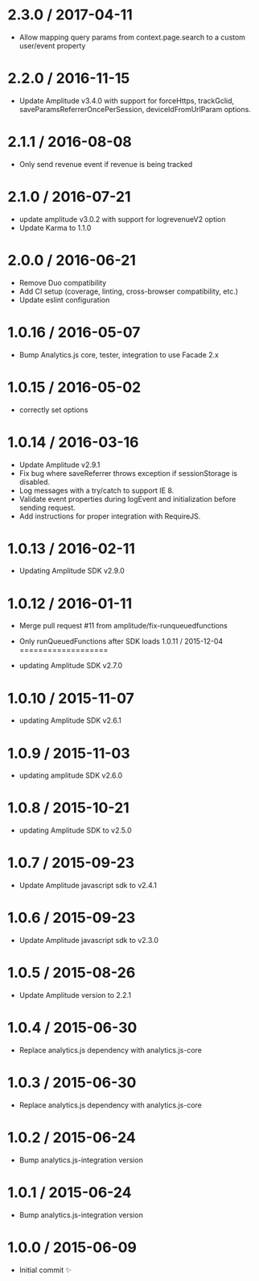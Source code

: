 
2.3.0 / 2017-04-11
==================

  * Allow mapping query params from context.page.search to a custom user/event property

2.2.0 / 2016-11-15
==================

  * Update Amplitude v3.4.0 with support for forceHttps, trackGclid, saveParamsReferrerOncePerSession, deviceIdFromUrlParam options.

2.1.1 / 2016-08-08
==================

  * Only send revenue event if revenue is being tracked

2.1.0 / 2016-07-21
==================

  * update amplitude v3.0.2 with support for logrevenueV2 option
  * Update Karma to 1.1.0

2.0.0 / 2016-06-21
==================

  * Remove Duo compatibility
  * Add CI setup (coverage, linting, cross-browser compatibility, etc.)
  * Update eslint configuration

1.0.16 / 2016-05-07
==================

  * Bump Analytics.js core, tester, integration to use Facade 2.x

1.0.15 / 2016-05-02
===================

  * correctly set options

1.0.14 / 2016-03-16
===================

  * Update Amplitude v2.9.1
  * Fix bug where saveReferrer throws exception if sessionStorage is disabled.
  * Log messages with a try/catch to support IE 8.
  * Validate event properties during logEvent and initialization before sending request.
  * Add instructions for proper integration with RequireJS.

1.0.13 / 2016-02-11
===================

  * Updating Amplitude SDK v2.9.0

1.0.12 / 2016-01-11
===================

  * Merge pull request #11 from amplitude/fix-runqueuedfunctions
  * Only runQueuedFunctions after SDK loads
1.0.11 / 2015-12-04
===================

  * updating Amplitude SDK v2.7.0

1.0.10 / 2015-11-07
===================

  * updating Amplitude SDK v2.6.1

1.0.9 / 2015-11-03
==================

  * updating amplitude SDK v2.6.0

1.0.8 / 2015-10-21
==================

  * updating Amplitude SDK to v2.5.0

1.0.7 / 2015-09-23
==================

  * Update Amplitude javascript sdk to v2.4.1

1.0.6 / 2015-09-23
==================

  * Update Amplitude javascript sdk to v2.3.0

1.0.5 / 2015-08-26
==================

  * Update Amplitude version to 2.2.1

1.0.4 / 2015-06-30
==================

  * Replace analytics.js dependency with analytics.js-core

1.0.3 / 2015-06-30
==================

  * Replace analytics.js dependency with analytics.js-core

1.0.2 / 2015-06-24
==================

  * Bump analytics.js-integration version

1.0.1 / 2015-06-24
==================

  * Bump analytics.js-integration version

1.0.0 / 2015-06-09
==================

  * Initial commit :sparkles:
